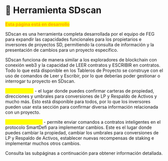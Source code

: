 # 📖 Herramienta SDscan

<mark style="color:orange;">**Esta página está en desarrollo**</mark>

SDscan es una herramienta completa desarrollada por el equipo de FEG para expandir las capacidades funcionales para los propietarios e inversores de proyectos SD, permitiendo la consulta de información y la presentación de cambios para un proyecto específico.

SDscan funciona de manera similar a los exploradores de blockchain con conexión web3 y la capacidad de LEER contratos y ESCRIBIR en contratos. Todo lo que está disponible en los Tableros de Proyecto se construye con el uso de comandos de Leer y Escribir, por lo que deberías poder gestionar o interrogar tu proyecto en SDscan.

<mark style="color:yellow;">Función LEER</mark> - el lugar donde puedes confirmar carteras de propiedad, direcciones y umbrales para conversiones de LP y Respaldo de Activos y mucho más. Esto está disponible para todos, por lo que los inversores pueden usar esta sección para confirmar diversa información relacionada con un proyecto.

<mark style="color:yellow;">Función ESCRIBIR</mark> - permite enviar comandos a contratos inteligentes en el protocolo SmartDefi para implementar cambios. Este es el lugar donde puedes cambiar la propiedad, cambiar los umbrales para conversiones de LP y Respaldo de Activos, establecer nuevas recompensas de staking e implementar muchos otros cambios.

Consulta las subpáginas a continuación para obtener información detallada.